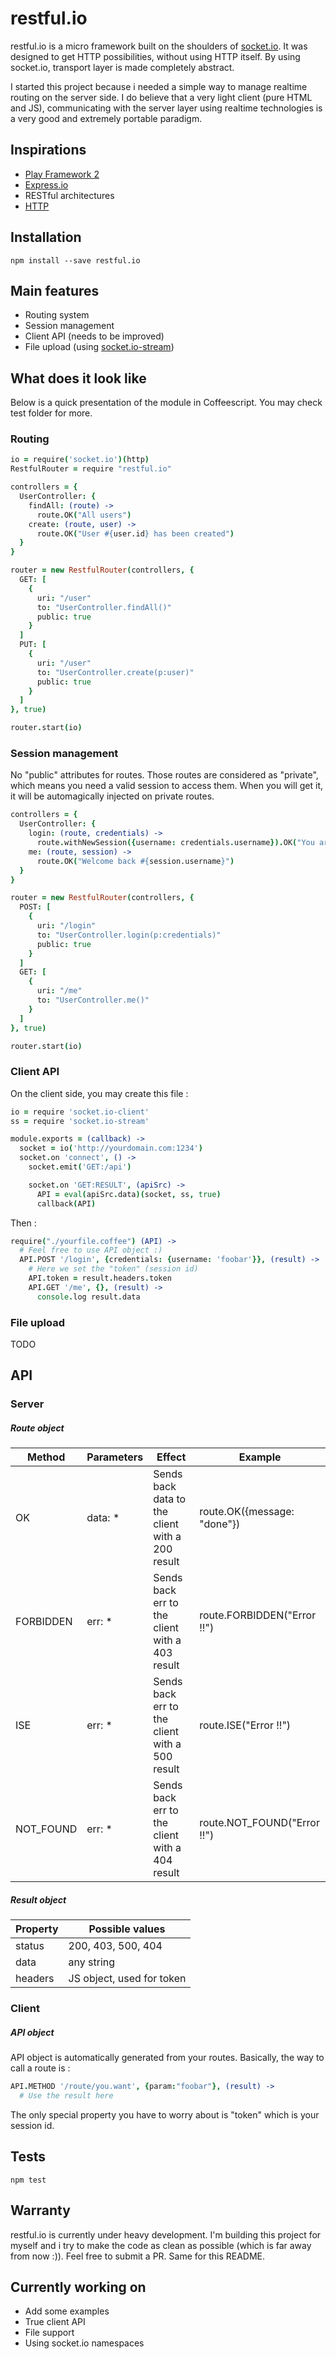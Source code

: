 restful.io
==========

restful.io is a micro framework built on the shoulders of [socket.io](http://socket.io). It was designed to get HTTP possibilities, without using HTTP itself. By using socket.io, transport layer is made completely abstract.

I started this project because i needed a simple way to manage realtime routing on the server side. I do believe that a very light client (pure HTML and JS), communicating with the server layer using realtime technologies is a very good and extremely portable paradigm.

Inspirations
------------
- [Play Framework 2](https://github.com/playframework/playframework)
- [Express.io](https://github.com/techpines/express.io)
- RESTful architectures
- [HTTP](http://fr.wikipedia.org/wiki/Hypertext_Transfer_Protocol)

Installation
------------
`npm install --save restful.io`

Main features
------------
* Routing system
* Session management
* Client API (needs to be improved)
* File upload (using [socket.io-stream](https://www.npmjs.com/package/socket.io-stream))

What does it look like
-----
Below is a quick presentation of the module in Coffeescript. You may check test folder for more.


### Routing

```coffeescript
io = require('socket.io')(http)
RestfulRouter = require "restful.io"

controllers = {
  UserController: {
    findAll: (route) ->
      route.OK("All users")
    create: (route, user) ->
      route.OK("User #{user.id} has been created")
  }
}

router = new RestfulRouter(controllers, {
  GET: [
    {
      uri: "/user"
      to: "UserController.findAll()"
      public: true
    }
  ]
  PUT: [
    {
      uri: "/user"
      to: "UserController.create(p:user)"
      public: true
    }
  ]
}, true)

router.start(io)
```

### Session management

No "public" attributes for routes. Those routes are considered as "private", which means you need a valid session to access them. When you will get it, it will be automagically injected on private routes.

```coffeescript
controllers = {
  UserController: {
    login: (route, credentials) ->
      route.withNewSession({username: credentials.username}).OK("You are now logged in")
    me: (route, session) ->
      route.OK("Welcome back #{session.username}")
  }
}

router = new RestfulRouter(controllers, {
  POST: [
    {
      uri: "/login"
      to: "UserController.login(p:credentials)"
      public: true
    }
  ]
  GET: [
    {
      uri: "/me"
      to: "UserController.me()"
    }
  ]
}, true)

router.start(io)
```

### Client API

On the client side, you may create this file :

```coffeescript
io = require 'socket.io-client'
ss = require 'socket.io-stream'

module.exports = (callback) ->
  socket = io('http://yourdomain.com:1234')
  socket.on 'connect', () ->
    socket.emit('GET:/api')

    socket.on 'GET:RESULT', (apiSrc) ->
      API = eval(apiSrc.data)(socket, ss, true)
      callback(API)
```

Then :

```coffeescript
require("./yourfile.coffee") (API) ->
  # Feel free to use API object :)
  API.POST '/login', {credentials: {username: 'foobar'}}, (result) ->
    # Here we set the "token" (session id)
    API.token = result.headers.token
    API.GET '/me', {}, (result) ->
      console.log result.data
```

### File upload

TODO



API
----

### Server

##### Route object

| Method | Parameters | Effect | Example |
| ---- | ---- | -------- | ------  |
| OK  | data: * | Sends back data to the client with a 200 result | route.OK({message: "done"}) |
| FORBIDDEN | err: * | Sends back err to the client with a 403 result | route.FORBIDDEN("Error !!") |
| ISE | err: * | Sends back err to the client with a 500 result | route.ISE("Error !!") |
| NOT_FOUND | err: * | Sends back err to the client with a 404 result | route.NOT_FOUND("Error !!") |

##### Result object

| Property | Possible values |
| -------- | ----------------- |
| status  | 200, 403, 500, 404 |
| data | any string |
| headers | JS object, used for token |

### Client

##### API object

API object is automatically generated from your routes. Basically, the way to call a route is :

```coffeescript
API.METHOD '/route/you.want', {param:"foobar"}, (result) ->
  # Use the result here
```

The only special property you have to worry about is "token" which is your session id.

Tests
----
```shell
npm test
```


Warranty
--------
restful.io is currently under heavy development. I'm building this project for myself and i try to make the code as clean as possible (which is far away from now :)). Feel free to submit a PR. Same for this README.


Currently working on
---------
- Add some examples
- True client API
- File support
- Using socket.io namespaces
